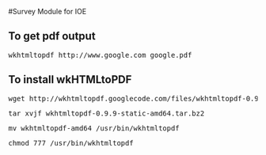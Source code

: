 #Survey Module for IOE

To get pdf output
----------------------------
<pre>wkhtmltopdf http://www.google.com google.pdf</pre>

To install wkHTMLtoPDF
------------------------------
<pre>wget http://wkhtmltopdf.googlecode.com/files/wkhtmltopdf-0.9.9-static-amd64.tar.bz2</pre>
<pre>tar xvjf wkhtmltopdf-0.9.9-static-amd64.tar.bz2</pre>
<pre>mv wkhtmltopdf-amd64 /usr/bin/wkhtmltopdf</pre>
<pre>chmod 777 /usr/bin/wkhtmltopdf</pre>
